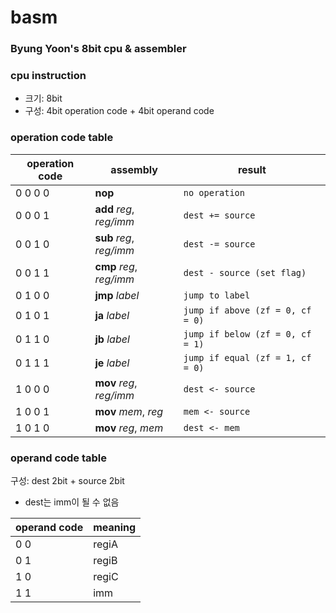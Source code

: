 basm
=

### Byung Yoon's 8bit cpu & assembler

### cpu instruction

- 크기: 8bit
- 구성: 4bit operation code + 4bit operand code

### operation code table

| operation code | assembly                 | result                               |
|----------------|--------------------------|--------------------------------------|
| 0 0 0 0        | **nop**                  | ```no operation```                   |
| 0 0 0 1        | **add** *reg*, *reg/imm* | ```dest += source ```                |
| 0 0 1 0        | **sub** *reg*, *reg/imm* | ```dest -= source ```                |
| 0 0 1 1        | **cmp** *reg*, *reg/imm* | ```dest - source (set flag)```       |
| 0 1 0 0        | **jmp** *label*          | ```jump to label```                  |
| 0 1 0 1        | **ja** *label*           | ```jump if above (zf = 0, cf = 0)``` |
| 0 1 1 0        | **jb** *label*           | ```jump if below (zf = 0, cf = 1)``` |
| 0 1 1 1        | **je** *label*           | ```jump if equal (zf = 1, cf = 0)``` |
| 1 0 0 0        | **mov** *reg*, *reg/imm* | ```dest <- source```                 |
| 1 0 0 1        | **mov** *mem*, *reg*     | ```mem <- source```                  |
| 1 0 1 0        | **mov** *reg*, *mem*     | ```dest <- mem```                    |

### operand code table

구성: dest 2bit + source 2bit

- dest는 imm이 될 수 없음

| operand code | meaning |
|--------------|---------|
| 0 0          | regiA   |
| 0 1          | regiB   |
| 1 0          | regiC   |
| 1 1          | imm     |
